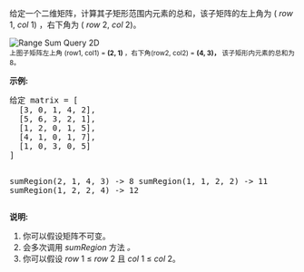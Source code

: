 <html>
 <body>
  <p>
   给定一个二维矩阵，计算其子矩形范围内元素的总和，该子矩阵的左上角为 (
   <em>
    row
   </em>
   1,
   <em>
    col
   </em>
   1) ，右下角为 (
   <em>
    row
   </em>
   2,
   <em>
    col
   </em>
   2)。
  </p>
  <p>
   <img alt="Range Sum Query 2D" src="/static/images/courses/range_sum_query_2d.png"/>
   <br/>
   <small>
    上图子矩阵左上角 (row1, col1) =
    <strong>
     (2, 1)
    </strong>
    ，右下角(row2, col2) =
    <strong>
     (4, 3)，
    </strong>
    该子矩形内元素的总和为 8。
   </small>
  </p>
  <p>
   <strong>
    示例:
   </strong>
  </p>
  <pre>给定 matrix = [
  [3, 0, 1, 4, 2],
  [5, 6, 3, 2, 1],
  [1, 2, 0, 1, 5],
  [4, 1, 0, 1, 7],
  [1, 0, 3, 0, 5]
]

sumRegion(2, 1, 4, 3) -&gt; 8
sumRegion(1, 1, 2, 2) -&gt; 11
sumRegion(1, 2, 2, 4) -&gt; 12
</pre>
  <p>
   <strong>
    说明:
   </strong>
  </p>
  <ol>
   <li>
    你可以假设矩阵不可变。
   </li>
   <li>
    会多次调用
    <em>
     sumRegion
    </em>
    方法
    <em>
     。
    </em>
   </li>
   <li>
    你可以假设
    <em>
     row
    </em>
    1 ≤
    <em>
     row
    </em>
    2 且
    <em>
     col
    </em>
    1 ≤
    <em>
     col
    </em>
    2。
   </li>
  </ol>
 </body>
</html>